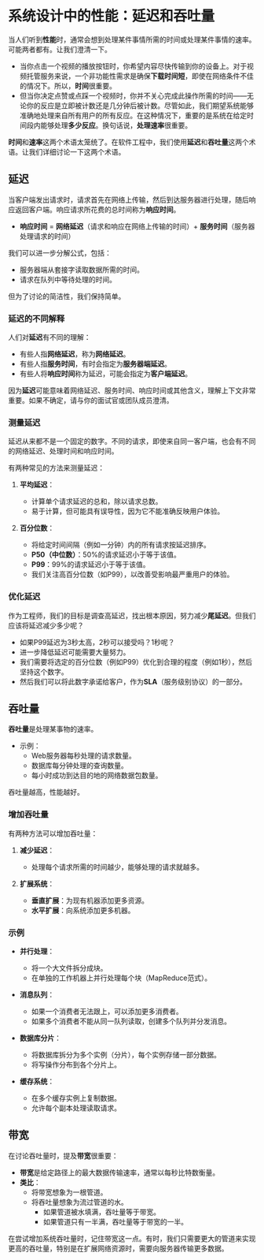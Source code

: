 # 系统设计中的性能：延迟和吞吐量

当人们听到**性能**时，通常会想到处理某件事情所需的时间或处理某件事情的速率。可能两者都有。让我们澄清一下。

- 当你点击一个视频的播放按钮时，你希望内容尽快传输到你的设备上。对于视频托管服务来说，一个非功能性需求是确保**下载时间短**，即使在网络条件不佳的情况下。所以，**时间**很重要。
- 但当你决定点赞或点踩一个视频时，你并不关心完成此操作所需的时间——无论你的反应是立即被计数还是几分钟后被计数。尽管如此，我们期望系统能够准确地处理来自所有用户的所有反应。在这种情况下，重要的是系统在给定时间段内能够处理**多少反应**。换句话说，**处理速率**很重要。

**时间**和**速率**这两个术语太笼统了。在软件工程中，我们使用**延迟**和**吞吐量**这两个术语。让我们详细讨论一下这两个术语。

## 延迟

当客户端发出请求时，请求首先在网络上传输，然后到达服务器进行处理，随后响应返回客户端。响应请求所花费的总时间称为**响应时间**。

- **响应时间** = **网络延迟**（请求和响应在网络上传输的时间）+ **服务时间**（服务器处理请求的时间）

我们可以进一步分解公式，包括：

- 服务器端从套接字读取数据所需的时间。
- 请求在队列中等待处理的时间。

但为了讨论的简洁性，我们保持简单。

### 延迟的不同解释

人们对**延迟**有不同的理解：

- 有些人指**网络延迟**，称为**网络延迟**。
- 有些人指**服务时间**，有时会指定为**服务器端延迟**。
- 有些人将**响应时间**称为延迟，可能会指定为**客户端延迟**。

因为**延迟**可能意味着网络延迟、服务时间、响应时间或其他含义，理解上下文非常重要。如果不确定，请与你的面试官或团队成员澄清。

### 测量延迟

延迟从来都不是一个固定的数字。不同的请求，即使来自同一客户端，也会有不同的网络延迟、处理时间和响应时间。

有两种常见的方法来测量延迟：

1. **平均延迟**：
   - 计算单个请求延迟的总和，除以请求总数。
   - 易于计算，但可能具有误导性，因为它不能准确反映用户体验。

2. **百分位数**：
   - 将给定时间间隔（例如一分钟）内的所有请求按延迟排序。
   - **P50（中位数）**：50%的请求延迟小于等于该值。
   - **P99**：99%的请求延迟小于等于该值。
   - 我们关注高百分位数（如P99），以改善受影响最严重用户的体验。

### 优化延迟

作为工程师，我们的目标是调查高延迟，找出根本原因，努力减少**尾延迟**。但我们应该将延迟减少多少呢？

- 如果P99延迟为3秒太高，2秒可以接受吗？1秒呢？
- 进一步降低延迟可能需要大量努力。
- 我们需要将选定的百分位数（例如P99）优化到合理的程度（例如1秒），然后坚持这个数字。
- 然后我们可以将此数字承诺给客户，作为**SLA**（服务级别协议）的一部分。

## 吞吐量

**吞吐量**是处理某事物的速率。

- 示例：
  - Web服务器每秒处理的请求数量。
  - 数据库每分钟处理的查询数量。
  - 每小时成功到达目的地的网络数据包数量。

吞吐量越高，性能越好。

### 增加吞吐量

有两种方法可以增加吞吐量：

1. **减少延迟**：
   - 处理每个请求所需的时间越少，能够处理的请求就越多。

2. **扩展系统**：
   - **垂直扩展**：为现有机器添加更多资源。
   - **水平扩展**：向系统添加更多机器。

### 示例

- **并行处理**：
  - 将一个大文件拆分成块。
  - 在单独的工作机器上并行处理每个块（MapReduce范式）。

- **消息队列**：
  - 如果一个消费者无法跟上，可以添加更多消费者。
  - 如果多个消费者不能从同一队列读取，创建多个队列并分发消息。

- **数据库分片**：
  - 将数据库拆分为多个实例（分片），每个实例存储一部分数据。
  - 将写操作分布到各个分片上。

- **缓存系统**：
  - 在多个缓存实例上复制数据。
  - 允许每个副本处理读取请求。

## 带宽

在讨论吞吐量时，提及**带宽**很重要：

- **带宽**是给定路径上的最大数据传输速率，通常以每秒比特数衡量。
- **类比**：
  - 将带宽想象为一根管道。
  - 将吞吐量想象为流过管道的水。
    - 如果管道被水填满，吞吐量等于带宽。
    - 如果管道只有一半满，吞吐量等于带宽的一半。

在尝试增加系统吞吐量时，记住带宽这一点。有时，我们只需要更大的管道来实现更高的吞吐量，特别是在扩展网络资源时，需要向服务器传输更多数据。
